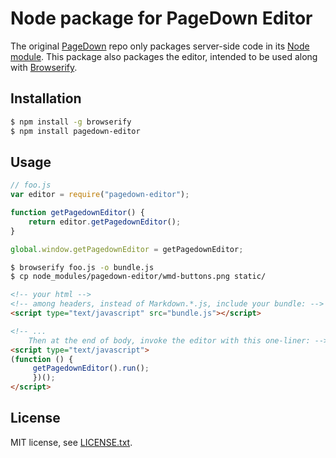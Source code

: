 # Node package for PageDown Editor

The original [PageDown](http://code.google.com/p/pagedown/) repo only packages
server-side code in its [Node module](https://www.npmjs.org/package/pagedown).
This package also packages the editor, intended to be used along with
[Browserify](http://browserify.org/).

## Installation

``` sh
$ npm install -g browserify
$ npm install pagedown-editor
```

## Usage

``` js
// foo.js
var editor = require("pagedown-editor");

function getPagedownEditor() {
    return editor.getPagedownEditor();
}

global.window.getPagedownEditor = getPagedownEditor;
```

``` sh
$ browserify foo.js -o bundle.js
$ cp node_modules/pagedown-editor/wmd-buttons.png static/
```

``` html
<!-- your html -->
<!-- among headers, instead of Markdown.*.js, include your bundle: -->
<script type="text/javascript" src="bundle.js"></script>

<!-- ...
    Then at the end of body, invoke the editor with this one-liner: -->
<script type="text/javascript">
(function () {
     getPagedownEditor().run();
     })();
</script>
```

## License

MIT license, see [LICENSE.txt](LICENSE.txt).
